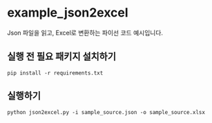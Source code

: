 # example_json2excel
Json 파일을 읽고, Excel로 변환하는 파이선 코드 예시입니다.

## 실행 전 필요 패키지 설치하기
```
pip install -r requirements.txt
```

## 실행하기
```
python json2excel.py -i sample_source.json -o sample_source.xlsx
```